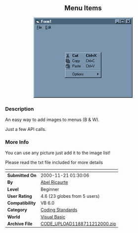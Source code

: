 ﻿<div align="center">

## Menu Items

<img src="PIC2000112122546136.gif">
</div>

### Description

An easy way to add images to menus (B & W).

Just a few API calls.
 
### More Info
 
You can use any picture just add it to the image list!

Please read the txt file included for more details


<span>             |<span>
---                |---
**Submitted On**   |2000-11-21 01:30:06
**By**             |[Abel Ricaurte](https://github.com/Planet-Source-Code/PSCIndex/blob/master/ByAuthor/abel-ricaurte.md)
**Level**          |Beginner
**User Rating**    |4.6 (23 globes from 5 users)
**Compatibility**  |VB 6\.0
**Category**       |[Coding Standards](https://github.com/Planet-Source-Code/PSCIndex/blob/master/ByCategory/coding-standards__1-43.md)
**World**          |[Visual Basic](https://github.com/Planet-Source-Code/PSCIndex/blob/master/ByWorld/visual-basic.md)
**Archive File**   |[CODE\_UPLOAD1188711212000\.zip](https://github.com/Planet-Source-Code/abel-ricaurte-menu-items__1-12981/archive/master.zip)








